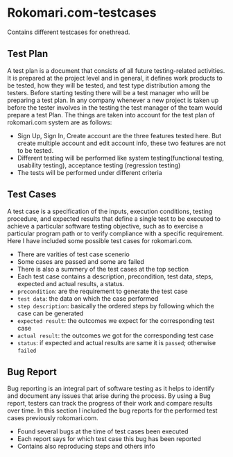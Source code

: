# Rokomari.com-testcases

Contains different testcases for onethread.

## Test Plan

A test plan is a document that consists of all future testing-related activities. It is prepared at the project level and in general, it defines work products to be tested, how they will be tested, and test type distribution among the testers. Before starting testing there will be a test manager who will be preparing a test plan. In any company whenever a new project is taken up before the tester involves in the testing the test manager of the team would prepare a test Plan. The things are taken into account for the test plan of rokomari.com system are as follows: 

- Sign Up, Sign In, Create account are the three features tested here. But create multiple account and edit account info, these two features are not to be tested.
- Different testing will be performed like system testing(functional testing, usability testing), acceptance testing (regression testing)
- The tests will be performed under different criteria 

## Test Cases
A test case is a specification of the inputs, execution conditions, testing procedure, and expected results that define a single test to be executed to achieve a particular software testing objective, such as to exercise a particular program path or to verify compliance with a specific requirement. Here I have included some possible test cases for rokomari.com.

- There are varities of test case scenerio
- Some cases are passed and some are failed
- There is also a summery of the test cases at the top section
- Each test case contains a description, precondition, test data, steps, expected and actual results, a status.
- `precondition`: are the requirement to generate the test case
- `test data`: the data on which the case performed
- `step description`: basically the ordered steps by following which the case can be generated
- `expected result`: the outcomes we expect for the corresponding test case
- `actual result`: the outcomes we got for the corresponding test case
- `status`: if expected and actual results are same it is `passed`; otherwise `failed`

## Bug Report

Bug reporting is an integral part of software testing as it helps to identify and document any issues that arise during the process. By using a Bug report, testers can track the progress of their work and compare results over time. In this section I included the bug reports for the performed test cases previously rokomari.com.

- Found several bugs at the time of test cases been executed
- Each report says for which test case this bug has been reported
- Contains also reproducing steps and others info